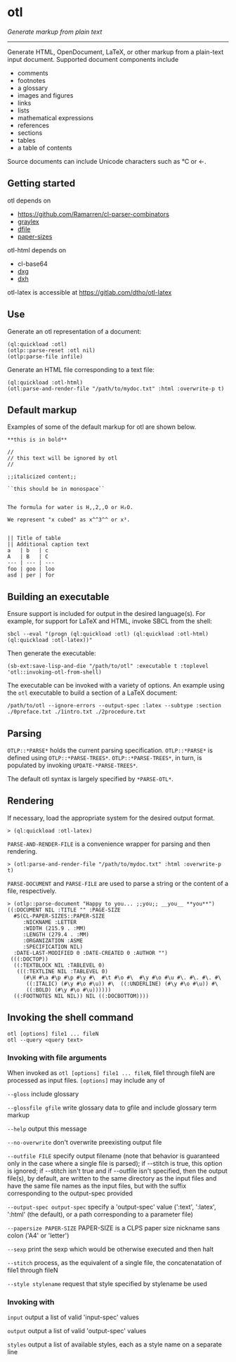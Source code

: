 # otl

*Generate markup from plain text*

---

Generate HTML, OpenDocument, LaTeX, or other markup from a plain-text input document. Supported document components include 

- comments
- footnotes
- a glossary
- images and figures 
- links
- lists
- mathematical expressions
- references
- sections
- tables
- a table of contents

Source documents can include Unicode characters such as ℃ or ←.


## Getting started

otl depends on

- <https://github.com/Ramarren/cl-parser-combinators>
- [graylex](https://github.com/e-user/graylex)
- [dfile](https://gitlab.com/dtho/dfile)
- [paper-sizes](https://bitbucket.org/thomp1/paper-sizes)

otl-html depends on

- cl-base64
- [dxg](https://github.com/thomp/dxg)
- [dxh](https://github.com/thomp/dxh)

otl-latex is accessible at <https://gitlab.com/dtho/otl-latex>

## Use

Generate an otl representation of a document:
	 
    (ql:quickload :otl)
	(otlp::parse-reset :otl nil)
    (otlp:parse-file infile)


Generate an HTML file corresponding to a text file:

    (ql:quickload :otl-html)
    (otl:parse-and-render-file "/path/to/mydoc.txt" :html :overwrite-p t)


## Default markup

Examples of some of the default markup for otl are shown below.

	**this is in bold**

	//
	// this text will be ignored by otl
	//

	;;italicized content;;

	``this should be in monospace``


	The formula for water is H,,2,,O or H₂O.

	We represent "x cubed" as x^^3^^ or x³.


	|| Title of table
	|| Additional caption text
	a   | b   | c
	A   | B   | C
	--- | --- | ---
	foo | goo | loo
	asd | per | for



## Building an executable

Ensure support is included for output in the desired language(s). For example, for support for LaTeX and HTML, invoke SBCL from the shell:

    sbcl --eval "(progn (ql:quickload :otl) (ql:quickload :otl-html) (ql:quickload :otl-latex))"
	
Then generate the executable:

	(sb-ext:save-lisp-and-die "/path/to/otl" :executable t :toplevel 'otl::invoking-otl-from-shell)


The executable can be invoked with a variety of options. An example using the `otl` executable to build a section of a LaTeX document:

    /path/to/otl --ignore-errors --output-spec :latex --subtype :section ./0preface.txt ./1intro.txt ./2procedure.txt


## Parsing

`OTLP::*PARSE*` holds the current parsing specification. `OTLP::*PARSE*` is defined using `OTLP::*PARSE-TREES*`. `OTLP::*PARSE-TREES*`, in turn, is populated by invoking `UPDATE-*PARSE-TREES*`. 

The default otl syntax is largely specified by `*PARSE-OTL*`.


## Rendering

If necessary, load the appropriate system for the desired output format.

    > (ql:quickload :otl-latex)

`PARSE-AND-RENDER-FILE` is a convenience wrapper for parsing and then rendering.

    > (otl:parse-and-render-file "/path/to/mydoc.txt" :html :overwrite-p t)

`PARSE-DOCUMENT` and `PARSE-FILE` are used to parse a string or the content of a file, respectively.

	> (otlp::parse-document "Happy to you... ;;you;; __you__ **you**")
	((:DOCUMENT NIL :TITLE "" :PAGE-SIZE
	  #S(CL-PAPER-SIZES::PAPER-SIZE
		 :NICKNAME :LETTER
		 :WIDTH (215.9 . :MM)
		 :LENGTH (279.4 . :MM)
		 :ORGANIZATION :ASME
		 :SPECIFICATION NIL)
	  :DATE-LAST-MODIFIED 0 :DATE-CREATED 0 :AUTHOR "")
	 (((:DOCTOP))
	  ((:TEXTBLOCK NIL :TABLEVEL 0)
	   (((:TEXTLINE NIL :TABLEVEL 0)
		 (#\H #\a #\p #\p #\y #\  #\t #\o #\  #\y #\o #\u #\. #\. #\. #\
		  ((:ITALIC) (#\y #\o #\u)) #\  ((:UNDERLINE) (#\y #\o #\u)) #\
		  ((:BOLD) (#\y #\o #\u))))))
	  ((:FOOTNOTES NIL NIL)) NIL ((:DOCBOTTOM))))


## Invoking the shell command

```
otl [options] file1 ... fileN
otl --query <query text>
```

### Invoking with file arguments

When invoked as `otl [options] file1 ... fileN`, file1 through fileN are processed as input files. `[options]` may include any of

`--gloss`
        include glossary

`--glossfile gfile`
        write glossary data to gfile and include glossary term markup

`--help`
        output this message

`--no-overwrite`
        don't overwrite preexisting output file

`--outfile FILE`
        specify output filename (note that behavior is guaranteed only in the case where a single file is parsed); if --stitch is true, this option is ignored; if --stitch isn't true and if --outfile isn't specified, then the output file(s), by default, are written to the same directory as the input files and have the same file names as the input files, but with the suffix corresponding to the output-spec provided

`--output-spec output-spec`
        specify a 'output-spec' value (':text', ':latex', ':html' (the default), or a path corresponding to a parameter file)

`--papersize PAPER-SIZE`
        PAPER-SIZE is a CLPS paper size nickname sans colon ('A4' or 'letter')

`--sexp`
        print the sexp which would be otherwise executed and then halt

`--stitch`
        process, as the equivalent of a single file, the concatenatation of file1 through fileN

`--style stylename`
        request that style specified by stylename be used



### Invoking with <query text>

`input`
        output a list of valid 'input-spec' values

`output`
        output a list of valid 'output-spec' values

`styles`
        output a list of available styles, each as a style name on a separate line
